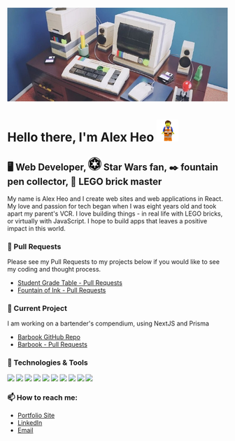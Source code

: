 [![Header](https://raw.githubusercontent.com/AlexanderHeo/AlexanderHeo/main/LEGO_computer_banner.jpg 'Header')](https://alexheo.com/)

# Hello there, I'm Alex Heo <img src="https://raw.githubusercontent.com/AlexanderHeo/AlexanderHeo/main/LEGO_Emmet_wave.gif" width="50px">

## 🖥️ Web Developer, <img src="https://raw.githubusercontent.com/AlexanderHeo/AlexanderHeo/main/empire.png" width="30px"> Star Wars fan, ✒️ fountain pen collector, 🧱 LEGO brick master

My name is Alex Heo and I create web sites and web applications in React. My love and passion for tech began when I was eight years old and took apart my parent's VCR. I love building things - in real life with LEGO bricks, or virtually with JavaScript. I hope to build apps that leaves a positive impact in this world.

### 🎸 Pull Requests

Please see my Pull Requests to my projects below if you would like to see my coding and thought process.

- [Student Grade Table - Pull Requests](https://github.com/AlexanderHeo/student_grade_table/pulls?q=is%3Apr+is%3Aclosed)
- [Fountain of Ink - Pull Requests](https://github.com/AlexanderHeo/fountain_of_ink/pulls?q=is%3Apr+is%3Aclosed)

### 🔭 Current Project

I am working on a bartender's compendium, using NextJS and Prisma

- [Barbook GitHub Repo](https://github.com/AlexanderHeo/barbook)
- [Barbook - Pull Requests](https://github.com/AlexanderHeo/barbook/pulls?q=is%3Apr+is%3Aclosed)

<!-- ### 🎁 Stats

  <img align="center" src="https://github-readme-stats.vercel.app/api/top-langs/?username=AlexanderHeo&theme=synthwave&layout=compact&langs_count=3&custom_title=My%20Favorite%20Languages" alt="Alex's top languages"/>
  <img align="center" src="https://github-readme-stats.vercel.app/api?username=AlexanderHeo&line_height=24&count_private=true&include_all_commits=true&hide=stars,issues&layout=compact&theme=synthwave" alt="Alex's GitHub Stats" /> -->

### 🔧 Technologies & Tools

![](https://img.shields.io/badge/OS-Linux-informational?style=flat&logo=linux&logoColor=E4289E&color=570296)
![](https://img.shields.io/badge/Editor-Visual_Studio_code-informational?style=flat&logo=visualstudiocode&logoColor=E4289E&color=570296)
![](https://img.shields.io/badge/Code-JavaScript-informational?style=flat&logo=javascript&logoColor=E4289E&color=570296)
![](https://img.shields.io/badge/Code-React-informational?style=flat&logo=react&logoColor=E4289E&color=570296)
![](https://img.shields.io/badge/Code-Next.js-informational?style=flat&logo=nextdotjs&logoColor=E4289E&color=570296)
![](https://img.shields.io/badge/Code-CSS3-informational?style=flat&logo=css3&logoColor=E4289E&color=570296)
![](https://img.shields.io/badge/Tools-Prisma-informational?style=flat&logo=prisma&logoColor=E4289E&color=570296)
![](https://img.shields.io/badge/Tools-PostgreSQL-informational?style=flat&logo=postgresql&logoColor=E4289E&color=570296)
![](https://img.shields.io/badge/Cloud-Amazon_AWS-informational?style=flat&logo=amazonaws&logoColor=E4289E&color=570296)
![](https://img.shields.io/badge/Cloud-Heroku-informational?style=flat&logo=heroku&logoColor=E4289E&color=570296)

### 📫 How to reach me:

- [Portfolio Site](https://alexheo.com)
- [LinkedIn](https://linkedin.com/in/alex-heo)
- [Email](mailto:contact@alexheo.com)

<!-- Resources -->
<!-- Icons: https://simpleicons.org/ -->
<!-- GitHub Stats: https://github.com/anuraghazra/github-readme-stats -->
<!-- Emojis: https://emojipedia.org/emoji/ -->
<!-- HTML Emojis: https://www.fileformat.info/index.htm -->
<!-- Shields: https://shields.io/ -->
<!-- Awesome GitHub Profile README: https://github.com/abhisheknaiidu/awesome-github-profile-readme -->
